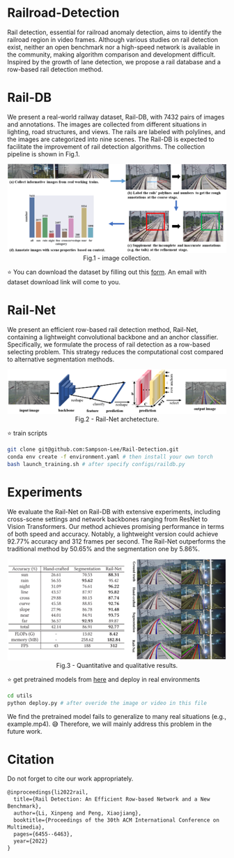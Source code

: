 # Railroad-Detection
Rail detection, essential for railroad anomaly detection, aims to identify the railroad region in video frames. Although various studies on rail detection exist, neither an open benchmark nor a high-speed network is available in the community, making algorithm comparison and development difficult. Inspired by the growth of lane detection, we propose a rail database and a row-based rail detection method. 

# Rail-DB
We present a real-world railway dataset, Rail-DB, with 7432 pairs of images and annotations. The images are collected from different situations in lighting, road structures, and views. The rails are labeled with polylines, and the images are categorized into nine scenes. The Rail-DB is expected to facilitate the improvement of rail detection algorithms. The collection pipeline is shown in Fig.1.

<p align="center">
  <img src="./images/dataset_collection.png" />
  Fig.1 - image collection.
</p>
<!-- ![image](./images/dataset_collection.png) -->

:star: You can download the dataset by filling out this [form](https://docs.google.com/forms/d/e/1FAIpQLSemB6S2Oai4oC_mI2jxYb-KVfOVflmqY1scxEUtV24_-YP0aQ/viewform). An email with dataset download link will come to you. 



# Rail-Net
We present an efficient row-based rail detection method, Rail-Net, containing a lightweight convolutional backbone and an anchor classifier. Specifically, we formulate the process of rail detection as a row-based selecting problem. This strategy reduces the computational cost compared to alternative segmentation methods.

<p align="center">
  <img src="./images/railnet_arch.png" />
  Fig.2 - Rail-Net archetecture.
</p>

:star: train scripts

```sh
git clone git@github.com:Sampson-Lee/Rail-Detection.git
conda env create -f environment.yaml # then install your own torch
bash launch_training.sh # after specify configs/raildb.py
```

<!-- :star:other scripts

We also implement hand-crafted and segmentation methods for rail detection in this resposity. 

In train.py, we can show rail detection results by setting savefig in validate function.  -->



# Experiments
We evaluate the Rail-Net on Rail-DB with extensive experiments, including cross-scene settings and network backbones ranging from ResNet to Vision Transformers. Our method achieves promising performance in terms of both speed and accuracy. Notably, a lightweight version could achieve 92.77\% accuracy and 312 frames per second. The Rail-Net outperforms the traditional method by 50.65\% and the segmentation one by 5.86\%.

<p align="center">
  <img src="./images/results_comparison.png" />
  Fig.3 - Quantitative and qualitative results.
</p>


:star: get pretrained models from [here](https://drive.google.com/file/d/1vd8rbUEkeoHpGP4QR0dc6LrS2un2FAF3/view?usp=sharing) and deploy in real environments
```sh
cd utils
python deploy.py # after overide the image or video in this file
```

We find the pretrained model fails to generalize to many real situations (e.g., example.mp4). 😅 Therefore, we will mainly address this problem in the future work.

# Citation

Do not forget to cite our work appropriately. 
```
@inproceedings{li2022rail,
  title={Rail Detection: An Efficient Row-based Network and a New Benchmark},
  author={Li, Xinpeng and Peng, Xiaojiang},
  booktitle={Proceedings of the 30th ACM International Conference on Multimedia},
  pages={6455--6463},
  year={2022}
}
```
